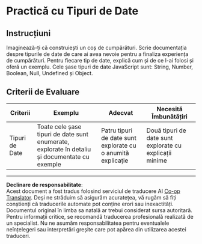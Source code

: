 <!--
CO_OP_TRANSLATOR_METADATA:
{
  "original_hash": "de0ec12c337394806425c7fd2f003b62",
  "translation_date": "2025-10-03T10:44:19+00:00",
  "source_file": "2-js-basics/1-data-types/assignment.md",
  "language_code": "ro"
}
-->
# Practică cu Tipuri de Date

## Instrucțiuni

Imaginează-ți că construiești un coș de cumpărături. Scrie documentația despre tipurile de date de care ai avea nevoie pentru a finaliza experiența de cumpărături. Pentru fiecare tip de date, explică cum și de ce l-ai folosi și oferă un exemplu. Cele șase tipuri de date JavaScript sunt: String, Number, Boolean, Null, Undefined și Object.

## Criterii de Evaluare

Criterii | Exemplu | Adecvat | Necesită Îmbunătățiri
--- | --- | --- | --- |
Tipuri de Date | Toate cele șase tipuri de date sunt enumerate, explorate în detaliu și documentate cu exemple | Patru tipuri de date sunt explorate cu o anumită explicație | Două tipuri de date sunt explorate cu explicații minime |

---

**Declinare de responsabilitate**:  
Acest document a fost tradus folosind serviciul de traducere AI [Co-op Translator](https://github.com/Azure/co-op-translator). Deși ne străduim să asigurăm acuratețea, vă rugăm să fiți conștienți că traducerile automate pot conține erori sau inexactități. Documentul original în limba sa natală ar trebui considerat sursa autoritară. Pentru informații critice, se recomandă traducerea profesională realizată de un specialist. Nu ne asumăm responsabilitatea pentru eventualele neînțelegeri sau interpretări greșite care pot apărea din utilizarea acestei traduceri.
